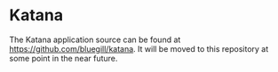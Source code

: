 # Katana

The Katana application source can be found at https://github.com/bluegill/katana. It will be moved to this repository at some point in the near future.
